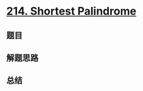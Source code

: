 # [214. Shortest Palindrome](https://leetcode.com/problems/shortest-palindrome/)

## 题目


## 解题思路


## 总结


